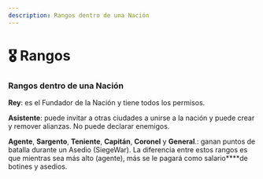 ```yaml
---
description: Rangos dentro de una Nación
---
```


# 🎖 Rangos

### Rangos dentro de una Nación

​**Rey**: es el Fundador de la Nación y tiene todos los permisos.​​**​**​

**Asistente**: puede invitar a otras ciudades a unirse a la nación y puede crear y remover alianzas.​​ No puede declarar enemigos.

**Agente**, **Sargento**, **Teniente**, **Capitán**, **Coronel** y **General**.: ganan puntos de batalla durante un Asedio (SiegeWar). La diferencia entre estos rangos es que mientras sea más alto (agente), más se le pagará como salario**​**​ de botines y asedios.
